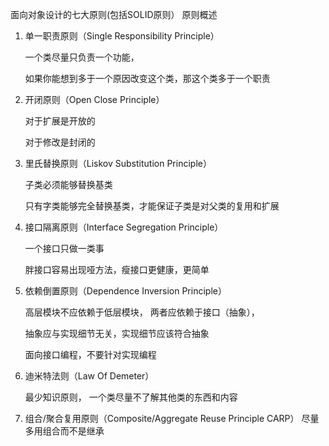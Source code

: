 面向对象设计的七大原则(包括SOLID原则）
原则概述
1. 单一职责原则（Single Responsibility Principle）

   一个类尽量只负责一个功能，

   如果你能想到多于一个原因改变这个类，那这个类多于一个职责

   

2. 开闭原则（Open Close Principle）

   对于扩展是开放的

   对于修改是封闭的

   

3. 里氏替换原则（Liskov Substitution Principle）

   子类必须能够替换基类

   只有字类能够完全替换基类，才能保证子类是对父类的复用和扩展

   

4. 接口隔离原则（Interface Segregation Principle）

   一个接口只做一类事

   胖接口容易出现哑方法，瘦接口更健康，更简单

   

5. 依赖倒置原则（Dependence Inversion Principle）

   高层模块不应依赖于低层模块， 两者应依赖于接口（抽象），

   抽象应与实现细节无关，实现细节应该符合抽象

   

   面向接口编程，不要针对实现编程

   

6. 迪米特法则（Law Of Demeter）

   最少知识原则， 一个类尽量不了解其他类的东西和内容

   

7. 组合/聚合复用原则（Composite/Aggregate Reuse Principle CARP）
  尽量多用组合而不是继承